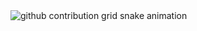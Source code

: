 <picture align="center">
  <source media="(prefers-color-scheme: dark)" srcset="https://raw.githubusercontent.com/isabelladosanjos/isabelladosanjos/output/github-contribution-grid-snake-dark.svg">
  <source media="(prefers-color-scheme: light)" srcset="https://raw.githubusercontent.com/isabelladosanjos/isabelladosanjos/output/github-contribution-grid-snake-dark.svg">
  <img align="center" alt="github contribution grid snake animation" src="https://raw.githubusercontent.com/mari4souza/isabelladosanjos/output/github-contribution-grid-snake.svg">
</picture>
